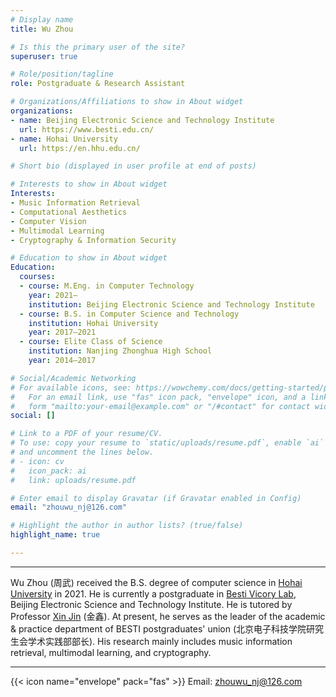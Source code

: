 ```yaml
---
# Display name
title: Wu Zhou

# Is this the primary user of the site?
superuser: true

# Role/position/tagline
role: Postgraduate & Research Assistant

# Organizations/Affiliations to show in About widget
organizations:
- name: Beijing Electronic Science and Technology Institute
  url: https://www.besti.edu.cn/
- name: Hohai University
  url: https://en.hhu.edu.cn/

# Short bio (displayed in user profile at end of posts)

# Interests to show in About widget
Interests:
- Music Information Retrieval
- Computational Aesthetics
- Computer Vision
- Multimodal Learning
- Cryptography & Information Security

# Education to show in About widget
Education:
  courses:
  - course: M.Eng. in Computer Technology
    year: 2021—
    institution: Beijing Electronic Science and Technology Institute
  - course: B.S. in Computer Science and Technology
    institution: Hohai University
    year: 2017—2021
  - course: Elite Class of Science
    institution: Nanjing Zhonghua High School
    year: 2014—2017

# Social/Academic Networking
# For available icons, see: https://wowchemy.com/docs/getting-started/page-builder/#icons
#   For an email link, use "fas" icon pack, "envelope" icon, and a link in the
#   form "mailto:your-email@example.com" or "/#contact" for contact widget.
social: []

# Link to a PDF of your resume/CV.
# To use: copy your resume to `static/uploads/resume.pdf`, enable `ai` icons in `params.toml`, 
# and uncomment the lines below.
# - icon: cv
#   icon_pack: ai
#   link: uploads/resume.pdf

# Enter email to display Gravatar (if Gravatar enabled in Config)
email: "zhouwu_nj@126.com"

# Highlight the author in author lists? (true/false)
highlight_name: true

---
```


---

Wu Zhou (周武) received the B.S. degree of computer science in [Hohai University](https://en.hhu.edu.cn/) in 2021. 
He is currently a postgraduate in [Besti Vicory Lab](https://www.victory-lab.net/), Beijing Electronic Science and Technology Institute. He is tutored by Professor [Xin Jin](https://jinxin.me/) (金鑫). At present, he serves as the leader of the academic & practice department of BESTI postgraduates' union (北京电子科技学院研究生会学术实践部部长). His research mainly includes music information retrieval, multimodal learning, and cryptography. 

 <!-- 🎶 Wu Zhou is also a music lover. He has a level 10 amateur violin certificate (业余小提琴十级). He participated in the Hohai University Orchestra (河海大学管弦乐团) (2017—2019), and served as the office director of Hohai University Art Troupe (河海大学大学生艺术团办公室主任) (2018—2019). -->


---


{{< icon name="envelope" pack="fas" >}} Email: zhouwu_nj@126.com

